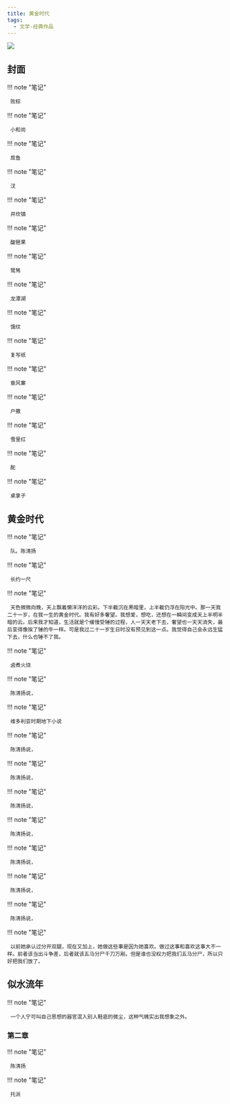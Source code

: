 ```yaml
---
title: 黄金时代
tags:
  - 文学-经典作品
---
```


![](https://cdn.weread.qq.com/weread/cover/95/YueWen_652123/t7_YueWen_652123.jpg)


## 封面




!!! note "笔记"

	 败棕 


!!! note "笔记"

	 小和尚 


!!! note "笔记"

	 戽鱼 


!!! note "笔记"

	 汊 


!!! note "笔记"

	 井坎镇 


!!! note "笔记"

	 酸琶果 


!!! note "笔记"

	 鹭鸶 


!!! note "笔记"

	 龙潭湖 


!!! note "笔记"

	 饿纹 


!!! note "笔记"

	 复写纸 


!!! note "笔记"

	 章风寨 


!!! note "笔记"

	 户撒 


!!! note "笔记"

	 雪里红 


!!! note "笔记"

	 酡 


!!! note "笔记"

	 桌拿子 


## 黄金时代




!!! note "笔记"

	 队。陈清扬 


!!! note "笔记"

	 长约一尺 


!!! note "笔记"

	 天色微微向晚，天上飘着懒洋洋的云彩。下半截沉在黑暗里，上半截仍浮在阳光中。那一天我二十一岁，在我一生的黄金时代。我有好多奢望。我想爱，想吃，还想在一瞬间变成天上半明半暗的云。后来我才知道，生活就是个缓慢受锤的过程，人一天天老下去，奢望也一天天消失，最后变得像挨了锤的牛一样。可是我过二十一岁生日时没有预见到这一点。我觉得自己会永远生猛下去，什么也锤不了我。 


!!! note "笔记"

	 卤煮火烧 


!!! note "笔记"

	 陈清扬说， 


!!! note "笔记"

	 维多利亚时期地下小说 


!!! note "笔记"

	 陈清扬说， 


!!! note "笔记"

	 陈清扬说， 


!!! note "笔记"

	 陈清扬说， 


!!! note "笔记"

	 陈清扬说， 


!!! note "笔记"

	 陈清扬说， 


!!! note "笔记"

	 陈清扬说， 


!!! note "笔记"

	 陈清扬说， 


!!! note "笔记"

	 以前她承认过分开双腿，现在又加上，她做这些事是因为她喜欢。做过这事和喜欢这事大不一样。前者该当出斗争差，后者就该五马分尸千刀万剐。但是谁也没权力把我们五马分尸，所以只好把我们放了。 


## 似水流年




!!! note "笔记"

	 一个人宁可叫自己思想的器官混入别人鞋底的微尘，这种气魄实出我想象之外。 


### 第二章




!!! note "笔记"

	 陈清扬 


!!! note "笔记"

	 托派 

